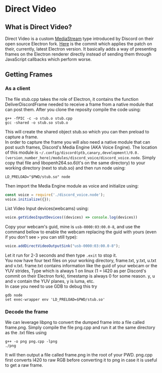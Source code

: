 # Direct Video
## What is Direct Video?
Direct Video is a custom [MediaStream](https://developer.mozilla.org/en-US/docs/Web/API/MediaStream) type introduced by Discord on their open source Electron fork. [Here](https://github.com/discord/electron/commit/e1098e5c9c7bf6282ea29013bb95b02e0d4a7c01) is the commit which applies the patch on their, currently, latest Electron version. It basically adds a way of presenting frames on the Electron renderer directly instead of sending them through JavaScript callbacks which perform worse.
## Getting Frames
### As a client
The file stub.cpp takes the role of Electron, it contains the function DeliverDiscordFrame needed to receive a frame from a native module that can post them. After you clone the reposity compile the code using:
```console
g++ -fPIC -c -o stub.o stub.cpp
gcc -shared -o stub.so stub.o
```
This will create the shared object stub.so which you can then preload to capture a frame.<br>
In order to capture the frame you will also need a native module that can post such frames, Discord's Media Engine (AKA Voice Engine). The location of this module is `~/.config/discord(ptb,canary,development)/0.0.(version_number_here)/modules/discord_voice/discord_voice.node`. Simply copy that file and libopenh264.so.6(it's on the same directory) to your working directory (next to stub.so) and then run node using:
```console
LD_PRELOAD="$PWD/stub.so" node
```
Then import the Media Engine module as voice and initialize using:
```JavaScript
const voice = require('./discord_voice.node');
voice.initialize({});
```
List Video Input devices(webcams) using:
```Javascript
voice.getVideoInputDevices((devices) => console.log(devices))
```
Copy your webcam's guid, mine is `usb-0000:03:00.0-8`, and use the command bellow to enable the webcam replacing the guid with yours (even if you don't see `>` you can still type):
```Javascript
voice.addDirectVideoOutputSink("usb-0000:03:00.0-8");
```
Let it run for 2-3 seconds and then type `.exit` to stop it.<br>
You now have four text files on your working directory, frame.txt, y.txt, u.txt and v.txt. frame.txt contains information like the guid of your webcam or the YUV strides, Type which is always 1 on linux (1 = I420 as per Discord's commit on their Electron fork), timestamp is always 0 for some reason. y, u and v contain the YUV planes, y is luma, etc.<br>
In case you need to use GDB to debug this try
```console
gdb node
set exec-wrapper env 'LD_PRELOAD=$PWD/stub.so'
```
### Decode the frame
We can leverage libpng to convert the dumped frame into a file called frame.png. Simply compile the file png.cpp and run it at the same directory as the .txt files using
```console
g++ -o png png.cpp -lpng
./png
```
It will then output a file called frame.png in the root of your PWD. png.cpp first converts I420 to raw RGB before converting it to png in case it is useful to get a raw frame.
